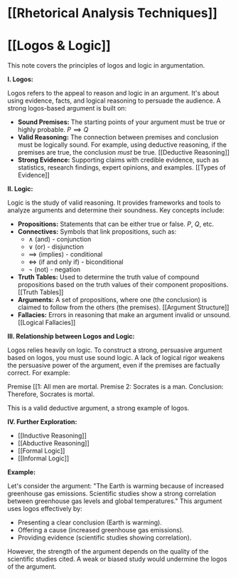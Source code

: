 # [[Rhetorical Analysis Techniques]]
# [[Logos & Logic]]

This note covers the principles of logos and logic in argumentation.

**I. Logos:**

Logos refers to the appeal to reason and logic in an argument.  It's about using evidence, facts, and logical reasoning to persuade the audience.  A strong logos-based argument is built on:

* **Sound Premises:**  The starting points of your argument must be true or highly probable. $P \implies Q$
* **Valid Reasoning:** The connection between premises and conclusion must be logically sound.  For example, using deductive reasoning, if the premises are true, the conclusion *must* be true. [[Deductive Reasoning]]
* **Strong Evidence:** Supporting claims with credible evidence, such as statistics, research findings, expert opinions, and examples. [[Types of Evidence]]

**II. Logic:**

Logic is the study of valid reasoning.  It provides frameworks and tools to analyze arguments and determine their soundness. Key concepts include:

* **Propositions:** Statements that can be either true or false.  $P$, $Q$, etc.
* **Connectives:** Symbols that link propositions, such as:
    * $\land$ (and) - conjunction
    * $\lor$ (or) - disjunction
    * $\implies$ (implies) - conditional
    * $\iff$ (if and only if) - biconditional
    * $\neg$ (not) - negation
* **Truth Tables:** Used to determine the truth value of compound propositions based on the truth values of their component propositions. [[Truth Tables]]
* **Arguments:** A set of propositions, where one (the conclusion) is claimed to follow from the others (the premises). [[Argument Structure]]
* **Fallacies:** Errors in reasoning that make an argument invalid or unsound. [[Logical Fallacies]]

**III. Relationship between Logos and Logic:**

Logos relies heavily on logic.  To construct a strong, persuasive argument based on logos, you must use sound logic.  A lack of logical rigor weakens the persuasive power of the argument, even if the premises are factually correct.  For example:

Premise [[1: All men are mortal.
Premise 2: Socrates is a man.
Conclusion: Therefore, Socrates is mortal.

This is a valid deductive argument, a strong example of logos.

**IV.  Further Exploration:**

* [[Inductive Reasoning]]
* [[Abductive Reasoning]]
* [[Formal Logic]]
* [[Informal Logic]]


**Example:**

Let's consider the argument: "The Earth is warming because of increased greenhouse gas emissions.  Scientific studies show a strong correlation between greenhouse gas levels and global temperatures."  This argument uses logos effectively by:

* Presenting a clear conclusion (Earth is warming).
* Offering a cause (increased greenhouse gas emissions).
* Providing evidence (scientific studies showing correlation).

However, the strength of the argument depends on the quality of the scientific studies cited.  A weak or biased study would undermine the logos of the argument.
